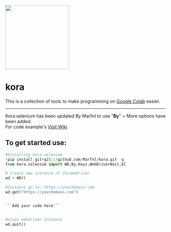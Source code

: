 <img src="https://drive.google.com/uc?id=1-gMyDsJZ56TlJ84yoMfHp5OwxFzsn6wS" width=200 height=200 />

# kora

This is a collection of tools to make programming on [Google Colab](https://colab.research.google.com) easier.
***

Kora.selenium has been updated By Marfnl to use "<b>By</b>" + More options have been added.<br>
For code example's <a href="https://github.com/Marfnl/kora/wiki">Visit Wiki</a>

## To get started use:

```py
#Installing kora.selenium
!pip install git+git://github.com/Marfnl/kora.git -q
from kora.selenium import WD,By,Keys,WebDriverWait,EC

# Create new instance of ChromeDriver
wd = WD()

#Instance go to: https://yourdomain.com
wd.get("https://yourdomain.com")


```Add your code here```


#stops webdriver Instance
wd.quit()
